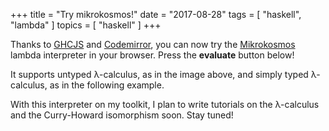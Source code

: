 +++
title = "Try mikrokosmos!"
date = "2017-08-28"
tags = [ "haskell", "lambda" ]
topics = [ "haskell" ]
+++

<script src="https://cdnjs.cloudflare.com/ajax/libs/codemirror/5.29.0/codemirror.min.js"></script>
<link rel="stylesheet" href="https://cdnjs.cloudflare.com/ajax/libs/codemirror/5.29.0/codemirror.css">
<script src="https://cdnjs.cloudflare.com/ajax/libs/codemirror/5.29.0/addon/mode/simple.min.js"></script>
<script src="https://m42.github.io/mikrokosmos-js/codemirrormkr.js"></script>
<script language="javascript" src="https://m42.github.io/mikrokosmos-js/rts.js"></script>
<script language="javascript" src="https://m42.github.io/mikrokosmos-js/lib.js"></script>
<script language="javascript" src="https://m42.github.io/mikrokosmos-js/out.js"></script>
<script language="javascript" src="https://m42.github.io/mikrokosmos-js/runmain.js"></script>
<script language="javascript" src="https://m42.github.io/mikrokosmos-js/mikrobox.js" defer></script>

<style>
.CodeMirror {
  border: 1px solid #eee;
  height: auto;
  overflow-y: hidden;
}
.CodeMirror-scroll {
  height: auto;
  overflow-y: hidden;
  overflow-x: auto;
}
.mikrojs-console {
  height: auto;
}
pre {
    box-shadow: 0px 0px 1px #eee;
}
</style>

Thanks to [GHCJS](https://github.com/ghcjs/ghcjs) and [Codemirror](http://codemirror.net/), you can now try the [Mikrokosmos](https://github.com/M42/mikrokosmos) lambda interpreter in your browser. Press the **evaluate** button below!

<div class="mikrojs-console">
<script type="text/mikrokosmos">
# Lambda expressions are written with \ or λ, as in
(λx.x)
(\x.\y.x)(\x.x)

# Libraries available
plus 2 3
sum (cons 1 (cons 2 (cons 3 nil)))</script>
</div>

It supports untyped &lambda;-calculus, as in the image above, and simply typed &lambda;-calculus, as in the following example.

<div class="mikrojs-console">
<script type="text/mikrokosmos">
:types on
swap = \m.(snd m, fst m)
swap</script>
</div>

With this interpreter on my toolkit, I plan to write tutorials on the &lambda;-calculus and the Curry-Howard isomorphism soon. Stay tuned!
